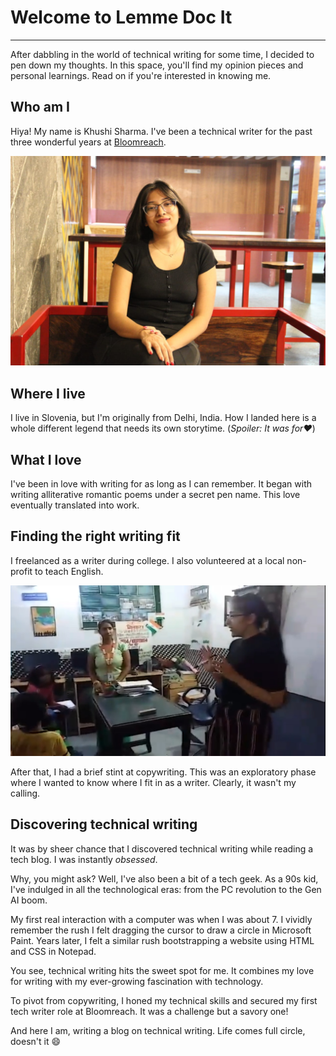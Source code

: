 # **Welcome to Lemme Doc It**
---
After dabbling in the world of technical writing for some time, I decided to pen down my thoughts. In this space, you'll find my opinion pieces and personal learnings. Read on if you're interested in knowing me. 

## Who am I
Hiya! My name is Khushi Sharma. I've been a technical writer for the past three wonderful years at [Bloomreach](https://www.bloomreach.com/en). 

![Khushi Sharma image](img/my-image.jpg)

## Where I live 
I live in Slovenia, but I'm originally from Delhi, India. How I landed here is a whole different legend that needs its own storytime. (*Spoiler: It was for❤️*)

## What I love 
I've been in love with writing for as long as I can remember. It began with writing alliterative romantic poems under a secret pen name. This love eventually translated into work. 

## Finding the right writing fit
I freelanced as a writer during college. I also volunteered at a local non-profit to teach English. 

![Volunteering at NGO](img/teaching-english-at-ngo.png)

After that, I had a brief stint at copywriting. This was an exploratory phase where I wanted to know where I fit in as a writer. Clearly, it wasn't my calling. 

## Discovering technical writing 
It was by sheer chance that I discovered technical writing while reading a tech blog. I was instantly *obsessed*. 

Why, you might ask? Well, I've also been a bit of a tech geek. As a 90s kid, I've indulged in all the technological eras: from the PC revolution to the Gen AI boom. 

My first real interaction with a computer was when I was about 7. I vividly remember the rush I felt dragging the cursor to draw a circle in Microsoft Paint. Years later, I felt a similar rush bootstrapping a website using HTML and CSS in Notepad. 

You see, technical writing hits the sweet spot for me. It combines my love for writing with my ever-growing fascination with technology. 

To pivot from copywriting, I honed my technical skills and secured my first tech writer role at Bloomreach. It was a challenge but a savory one!

And here I am, writing a blog on technical writing. Life comes full circle, doesn't it 😄
